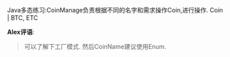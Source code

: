 
Java多态练习:CoinManage负责根据不同的名字和需求操作Coin,进行操作.  Coin |   BTC, ETC

**Alex评语**:
>可以了解下工厂模式. 然后CoinName建议使用Enum.

